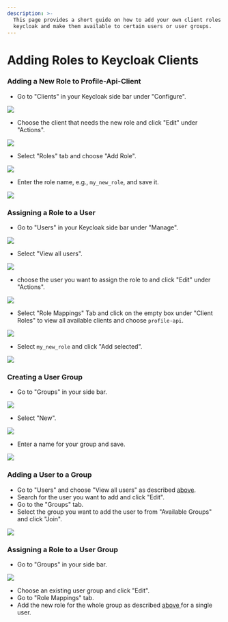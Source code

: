 ```yaml
---
description: >-
  This page provides a short guide on how to add your own client roles in
  keycloak and make them available to certain users or user groups.
---
```


# Adding Roles to Keycloak Clients

### Adding a New Role to Profile-Api-Client

* Go to "Clients" in your Keycloak side bar under "Configure".

![](../../.gitbook/assets/image%20%2822%29.png)

* Choose the client that needs the new role and click "Edit" under "Actions".

![](../../.gitbook/assets/image%20%2816%29.png)

* Select "Roles" tab and choose "Add Role".

![](../../.gitbook/assets/image%20%2812%29.png)

* Enter the role name, e.g., `my_new_role`, and save it.

![](../../.gitbook/assets/image%20%2828%29.png)

### Assigning a Role to a User

* Go to "Users" in your  Keycloak side bar under "Manage".

![](../../.gitbook/assets/image%20%2829%29.png)

* Select "View all users".

![](../../.gitbook/assets/image%20%2833%29.png)

* choose the user you want to assign the role to and click "Edit" under "Actions".

![](../../.gitbook/assets/image%20%2823%29.png)

* Select "Role Mappings" Tab and click on the empty box under "Client Roles" to view all available clients and choose `profile-api`.

![](../../.gitbook/assets/image%20%2836%29.png)

* Select `my_new_role` and click "Add selected".

![](../../.gitbook/assets/image%20%289%29.png)

### Creating a User Group

* Go to "Groups" in your side bar.

![](../../.gitbook/assets/image%20%2831%29.png)

* Select "New".

![](../../.gitbook/assets/image%20%2827%29.png)

* Enter a name for your group and save.

![](../../.gitbook/assets/image%20%284%29.png)

### Adding a User to a Group

* Go to "Users" and choose "View all users" as described [above](adding-roles-to-keycloak-clients.md#assigning-a-role-to-a-user). 
* Search for the user you want to add and click "Edit".
* Go to the "Groups" tab.
* Select the group you want to add the user to from "Available Groups" and click "Join".

![](../../.gitbook/assets/image%20%2838%29.png)

### Assigning a Role to a User Group

* Go to "Groups" in your side bar.

![](../../.gitbook/assets/image%20%2831%29.png)

* Choose an existing user group and click "Edit".
* Go to "Role Mappings" tab.
* Add the new role for the whole group as described [above ](adding-roles-to-keycloak-clients.md#adding-a-new-role-to-a-client)for a single user.

